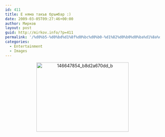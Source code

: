 ```yaml
---
id: 411
title: Е няма такъв бръмбар :)
date: 2009-03-05T09:27:46+00:00
author: Мирков
layout: post
guid: http://mirkov.info/?p=411
permalink: '/%d0%b5-%d0%bd%d1%8f%d0%bc%d0%b0-%d1%82%d0%b0%d0%ba%d1%8a%d0%b2-%d0%b1%d1%80%d1%8a%d0%bc%d0%b1%d0%b0%d1%80/'
categories:
  - Entertainment
  - Images
---
```

<p style="text-align: center;">
  <a href="http://mirkov.info/wp-content/uploads/2009/03/146647854_b8d2a670dd_b.jpg"><img class="aligncenter wp-image-412 size-medium" title="146647854_b8d2a670dd_b" src="http://mirkov.info/wp-content/uploads/2009/03/146647854_b8d2a670dd_b-300x225.jpg" alt="146647854_b8d2a670dd_b" width="300" height="225" srcset="http://mirkov.info/wp-content/uploads/2009/03/146647854_b8d2a670dd_b-300x225.jpg 300w, http://mirkov.info/wp-content/uploads/2009/03/146647854_b8d2a670dd_b.jpg 1024w" sizes="(max-width: 300px) 100vw, 300px" /></a>
</p>